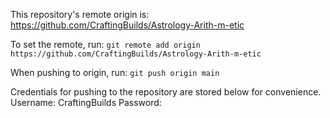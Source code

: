 This repository's remote origin is:
https://github.com/CraftingBuilds/Astrology-Arith-m-etic

To set the remote, run:
`git remote add origin https://github.com/CraftingBuilds/Astrology-Arith-m-etic`

When pushing to origin, run: `git push origin main`

Credentials for pushing to the repository are stored below for convenience.
Username: CraftingBuilds
Password: <REDACTED>
